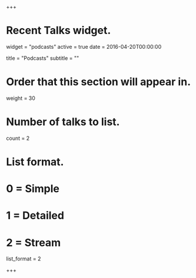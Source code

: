 +++
# Recent Talks widget.
widget = "podcasts"
active = true
date = 2016-04-20T00:00:00

title = "Podcasts"
subtitle = ""

# Order that this section will appear in.
weight = 30

# Number of talks to list.
count = 2

# List format.
#   0 = Simple
#   1 = Detailed
#   2 = Stream
list_format = 2

+++

